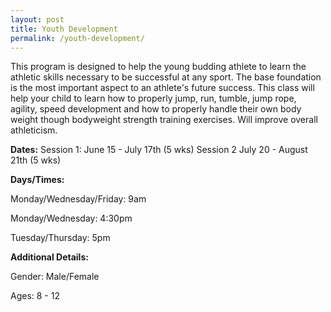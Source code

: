 ```yaml
---
layout: post
title: Youth Development
permalink: /youth-development/
---
```


This program is designed to help the young budding athlete to learn the athletic skills necessary to be successful at any sport. The base foundation is the most important aspect to an athlete's future success. This class will help your child to learn how to properly jump, run, tumble, jump rope, agility, speed development and how to properly handle their own body weight though bodyweight strength training exercises. Will improve overall athleticism.

**Dates:**
Session 1: June 15 - July 17th (5 wks)
Session 2 July 20 - August 21th (5 wks)

**Days/Times:**

Monday/Wednesday/Friday: 9am

Monday/Wednesday: 4:30pm

Tuesday/Thursday: 5pm

**Additional Details:**

Gender: Male/Female

Ages: 8 - 12